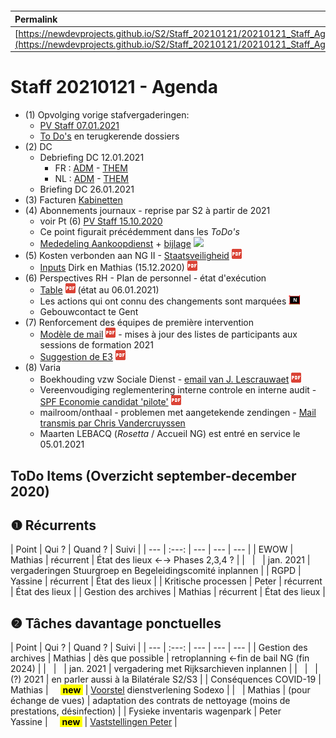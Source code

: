 <link rel="stylesheet" href="https://newdevprojects.github.io/S2/S2.css">
<link rel="stylesheet" href="S2.css">

&nbsp;

&nbsp;

| Permalink |
| :--- |
| [https://newdevprojects.github.io/S2/Staff_20210121/20210121_Staff_Agenda.html](https://newdevprojects.github.io/S2/Staff_20210121/20210121_Staff_Agenda.html) | 

# Staff 20210121 - Agenda

* (1) Opvolging vorige stafvergaderingen:
	* [PV Staff 07.01.2021](https://newdevprojects.github.io/S2/Staff_20210107/20210107_Staff_PV.html)
	* [To Do's](#todo) en terugkerende dossiers
* (2) DC 
	* Debriefing DC 12.01.2021
		* FR : [ADM](https://newdevprojects.github.io/S2/Staff/20210112_Adm_FR.pdf) - [THEM](https://newdevprojects.github.io/S2/Staff/20210112_Them_FR.pdf)
		* NL : [ADM](https://newdevprojects.github.io/S2/Staff/20210112_Adm_NL.pdf) - [THEM](https://newdevprojects.github.io/S2/Staff/20210112_Them_NL.pdf)
	* Briefing DC 26.01.2021
* (3) Facturen [Kabinetten](Facturen_kabinetten.pdf)
* (4) Abonnements journaux - reprise par S2 à partir de 2021
	* voir Pt (6) [PV Staff 15.10.2020](https://newdevprojects.github.io/S2/Staff_20201015/20201015_Staff_PV.html#6-varia)
	* Ce point figurait précédemment dans les *ToDo's*
	* [Mededeling Aankoopdienst](20201218_Abonnementen_kranten_via_Belga.md) + [bijlage](Abonnements_quotidiens_S2.xlsx) ![](excel.png)
* (5) Kosten verbonden aan NG II - [Staatsveiligheid](Staatsveiligheid_kosten_NG-II.pdf) ![](pdf.png)
	* [Inputs](20201215_Inputs_Dirk_Mathias.pdf) Dirk en Mathias (15.12.2020) ![](pdf.png)
* (6) Perspectives RH - Plan de personnel - état d'exécution
	* [Table](TablePlansPersonnel_20210106.pdf) ![](pdf.png) (état au 06.01.2021)
	* Les actions qui ont connu des changements sont marquées ![](table_NEW.png)
	* Gebouwcontact te Gent
* (7) Renforcement des équipes de première intervention
	* [Modèle de mail](Modele_Update_Liste_EPI.pdf) ![](pdf.png) - mises à jour des listes de participants aux sessions de formation 2021
	* [Suggestion de E3](EPI_Suggestion_E3.pdf) ![](pdf.png)
* (8) Varia
	* Boekhouding vzw Sociale Dienst - [email van J. Lescrauwaet](Boekhouder_Sociale_Dienst.pdf) ![](pdf.png)
	* Vereenvoudiging reglementering interne controle en interne audit - [SPF Economie candidat 'pilote'](SPF_pilote.pdf) ![](pdf.png)
	* mailroom/onthaal - problemen met aangetekende zendingen - [Mail transmis par Chris Vandercruyssen](mairoom_onthaal.md)
	* Maarten LEBACQ (*Rosetta* / Accueil NG) est entré en service le 05.01.2021

<a name="todo"> </a>

## ToDo Items (Overzicht september-december 2020)

## &#10102; Récurrents

| Point | Qui ? | Quand ? | Suivi |
| --- | :---: | --- | --- | --- |
| EWOW | Mathias | récurrent | &Eacute;tat des lieux &#8592;&#8594; Phases 2,3,4 ? |
| &nbsp; | &nbsp; | jan. 2021 | vergaderingen Stuurgroep en Begeleidingscomité inplannen |
| RGPD | Yassine | récurrent | &Eacute;tat des lieux |
| Kritische processen | Peter | récurrent | &Eacute;tat des lieux |
| Gestion des archives | Mathias | récurrent | &Eacute;tat des lieux |

## &#10103; Tâches davantage ponctuelles

| Point | Qui ? | Quand ? | Suivi |
| --- | :---: | --- | --- | --- |
| Gestion des archives | Mathias | dès que possible | retroplanning &#8592;fin de bail NG (fin 2024) |
| &nbsp; | &nbsp; | jan. 2021 | vergadering met Rijksarchieven inplannen |
| &nbsp; | &nbsp; | (?) 2021 | en parler aussi à la Bilatérale S2/S3 |
| Conséquences COVID-19 | Mathias | &nbsp;&nbsp;&nbsp;&nbsp;<mark><b>&nbsp;new&nbsp;</b></mark> | [Voorstel](20210107_Sodexo_aangepaste_werking.pdf) dienstverlening Sodexo |
| &nbsp; | Mathias | (pour échange de vues) | adaptation des contrats de nettoyage (moins de prestations, désinfection) |
| Fysieke inventaris wagenpark | Peter<br>Yassine | &nbsp;&nbsp;&nbsp;&nbsp;<mark><b>&nbsp;new&nbsp;</b></mark> | [Vaststellingen Peter](Afstemming_fysieke_inventaris_wagenpark.pdf) |

